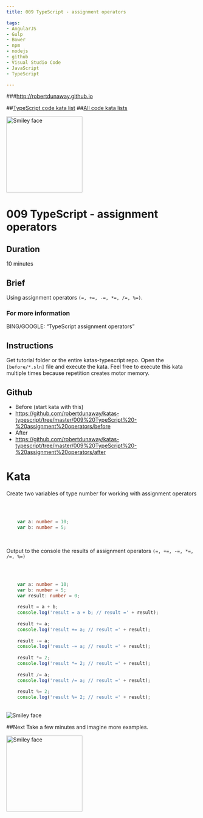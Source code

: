 ```yaml
---
title: 009 TypeScript - assignment operators

tags: 
- AngularJS
- Gulp
- Bower
- npm
- nodejs
- github
- Visual Studio Code
- JavaScript
- TypeScript

---
```


###http://robertdunaway.github.io

##[TypeScript code kata list](http://mycodekatas.github.io/typescript.html)
##[All code kata lists](http://mycodekatas.github.io/)

 <img src="https://raw.githubusercontent.com/robertdunaway/katas-typescript/master/katas-TS-logo.png" alt="Smiley face" height="200" width="200"> 

# 009 TypeScript - assignment operators

## Duration
10 minutes

## Brief
Using assignment operators `(=, +=, -=, *=, /=, %=)`.

### For more information 
BING/GOOGLE: “TypeScript assignment operators”

## Instructions
Get tutorial folder or the entire katas-typescript repo.
Open the `[before/*.sln]` file and execute the kata.
Feel free to execute this kata multiple times because repetition creates motor memory.

## Github
 - Before (start kata with this)
  - https://github.com/robertdunaway/katas-typescript/tree/master/009%20TypeScript%20-%20assignment%20operators/before
 - After
  - https://github.com/robertdunaway/katas-typescript/tree/master/009%20TypeScript%20-%20assignment%20operators/after


# Kata


Create two variables of type number for working with assignment operators

<br>

```typescript

	var a: number = 10;
	var b: number = 5;


```

<br>

Output to the console the results of assignment operators `(=, +=, -=, *=, /=, %=)`

<br>

```typescript

	var a: number = 10;
	var b: number = 5;
	var result: number = 0;
	
	result = a + b;
	console.log('result = a + b; // result =' + result);
	
	result += a;
	console.log('result += a; // result =' + result);
	
	result -= a;
	console.log('result -= a; // result =' + result);
	
	result *= 2;
	console.log('result *= 2; // result =' + result);
	
	result /= a;
	console.log('result /= a; // result =' + result);
	
	result %= 2;
	console.log('result %= 2; // result =' + result);


```

<br>

 <img src="https://raw.githubusercontent.com/robertdunaway/katas-typescript/master/009%20TypeScript%20-%20assignment%20operators/1.png" alt="Smiley face"> 



##Next
Take a few minutes and imagine more examples. 

 <img src="https://raw.githubusercontent.com/robertdunaway/katas-typescript/master/katas-TS-logo.png" alt="Smiley face" height="200" width="200"> 